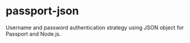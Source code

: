 passport-json
=============

Username and password authentication strategy using JSON object for Passport and Node.js.
